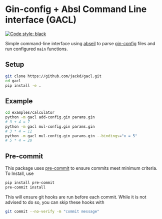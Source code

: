 # Gin-config + Absl Command Line interface (GACL)

[![Code style: black](https://img.shields.io/badge/code%20style-black-000000.svg)](https://github.com/psf/black)

Simple command-line interface using [abseil](https://github.com/abseil/abseil-py) to parse [gin-config](https://github.com/google/gin-config) files and run configured `main` functions.

## Setup

```bash
git clone https://github.com/jackd/gacl.git
cd gacl
pip install -e .
```

## Example

```bash
cd examples/calculator
python -m gacl add-config.gin params.gin
# 3 + 4 = 7
python -m gacl mul-config.gin params.gin
# 3 * 4 = 12
python -m gacl mul-config.gin params.gin --bindings="x = 5"
# 5 * 4 = 20
```

## Pre-commit

This package uses [pre-commit](https://pre-commit.com/) to ensure commits meet minimum criteria. To Install, use

```bash
pip install pre-commit
pre-commit install
```

This will ensure git hooks are run before each commit. While it is not advised to do so, you can skip these hooks with

```bash
git commit --no-verify -m "commit message"
```
